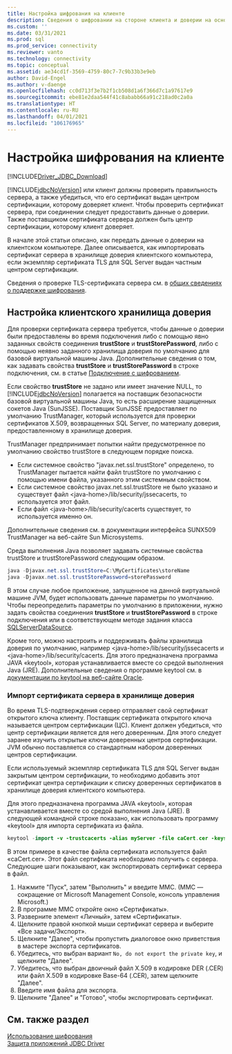 ```yaml
---
title: Настройка шифрования на клиенте
description: Сведения о шифровании на стороне клиента и доверии на основе сертификатов для обеспечения безопасности клиентов с помощью драйвера Microsoft JDBC Driver для SQL Server.
ms.custom: ''
ms.date: 03/31/2021
ms.prod: sql
ms.prod_service: connectivity
ms.reviewer: vanto
ms.technology: connectivity
ms.topic: conceptual
ms.assetid: ae34cd1f-3569-4759-80c7-7c9b33b3e9eb
author: David-Engel
ms.author: v-daenge
ms.openlocfilehash: cc0d713f3e7b2f1cb508d1a6f366d7c1a97617e9
ms.sourcegitcommit: ebe81e2daa544f41c8ababb66a91c218ad0c2a0a
ms.translationtype: HT
ms.contentlocale: ru-RU
ms.lasthandoff: 04/01/2021
ms.locfileid: "106176965"
---
```

# <a name="configuring-the-client-for-encryption"></a>Настройка шифрования на клиенте

[!INCLUDE[Driver_JDBC_Download](../../includes/driver_jdbc_download.md)]

[!INCLUDE[jdbcNoVersion](../../includes/jdbcnoversion_md.md)] или клиент должны проверить правильность сервера, а также убедиться, что его сертификат выдан центром сертификации, которому доверяет клиент. Чтобы проверить сертификат сервера, при соединении следует предоставить данные о доверии. Также поставщиком сертификата сервера должен быть центр сертификации, которому клиент доверяет.

В начале этой статьи описано, как передать данные о доверии на клиентском компьютере. Далее описывается, как импортировать сертификат сервера в хранилище доверия клиентского компьютера, если экземпляр сертификата TLS для SQL Server выдан частным центром сертификации.

Сведения о проверке TLS-сертификата сервера см. в [общих сведениях о поддержке шифрования](../../connect/jdbc/understanding-ssl-support.md).

## <a name="configuring-the-client-trust-store"></a>Настройка клиентского хранилища доверия

Для проверки сертификата сервера требуется, чтобы данные о доверии были предоставлены во время подключения либо с помощью явно заданных свойств соединения **trustStore** и **trustStorePassword**, либо с помощью неявно заданного хранилища доверия по умолчанию для базовой виртуальной машины Java. Дополнительные сведения о том, как задавать свойства **trustStore** и **trustStorePassword** в строке подключения, см. в статье [Подключение с шифрованием](connecting-with-ssl-encryption.md).

Если свойство **trustStore** не задано или имеет значение NULL, то [!INCLUDE[jdbcNoVersion](../../includes/jdbcnoversion_md.md)] полагается на поставщик безопасности базовой виртуальной машины Java, то есть расширение защищенных сокетов Java (SunJSSE). Поставщик SunJSSE предоставляет по умолчанию TrustManager, который используется для проверки сертификатов X.509, возвращенных SQL Server, по материалу доверия, предоставленному в хранилище доверия.

TrustManager предпринимает попытки найти предусмотренное по умолчанию свойство trustStore в следующем порядке поиска.

- Если системное свойство "javax.net.ssl.trustStore" определено, то TrustManager пытается найти файл trustStore по умолчанию с помощью имени файла, указанного этим системным свойством.
- Если системное свойство javax.net.ssl.trustStore не было указано и существует файл \<java-home>/lib/security/jssecacerts, то используется этот файл.
- Если файл \<java-home>/lib/security/cacerts существует, то используется именно он.

Дополнительные сведения см. в документации интерфейса SUNX509 TrustManager на веб-сайте Sun Microsystems.

Среда выполнения Java позволяет задавать системные свойства trustStore и trustStorePassword следующим образом.

```java
java -Djavax.net.ssl.trustStore=C:\MyCertificates\storeName
java -Djavax.net.ssl.trustStorePassword=storePassword
```

В этом случае любое приложение, запущенное на данной виртуальной машине JVM, будет использовать данные параметры по умолчанию. Чтобы переопределить параметры по умолчанию в приложении, нужно задать свойства соединения **trustStore** и **trustStorePassword** в строке подключения или в соответствующем методе задания класса [SQLServerDataSource](reference/sqlserverdatasource-class.md).

Кроме того, можно настроить и поддерживать файлы хранилища доверия по умолчанию, например \<java-home>/lib/security/jssecacerts и \<java-home>/lib/security/cacerts. Для этого предназначена программа JAVA «keytool», которая устанавливается вместе со средой выполнения Java (JRE). Дополнительные сведения о программе keytool см. в [документации по keytool на веб-сайте Oracle](https://docs.oracle.com/javase/8/docs/technotes/tools/unix/keytool.html).

### <a name="importing-the-server-certificate-to-trust-store"></a>Импорт сертификата сервера в хранилище доверия

Во время TLS-подтверждения сервер отправляет свой сертификат открытого ключа клиенту. Поставщик сертификата открытого ключа называется центром сертификации (ЦС). Клиент должен убедиться, что центр сертификации является для него доверенным. Для этого следует заранее изучить открытые ключи доверенных центров сертификации. JVM обычно поставляется со стандартным набором доверенных центров сертификации.

Если используемый экземпляр сертификата TLS для SQL Server выдан закрытым центром сертификации, то необходимо добавить этот сертификат центра сертификации к списку доверенных сертификатов в хранилище доверия клиентского компьютера.

Для этого предназначена программа JAVA «keytool», которая устанавливается вместе со средой выполнения Java (JRE). В следующей командной строке показано, как использовать программу «keytool» для импорта сертификата из файла.

```java
keytool -import -v -trustcacerts -alias myServer -file caCert.cer -keystore truststore.ks
```

В этом примере в качестве файла сертификата используется файл «caCert.cer». Этот файл сертификата необходимо получить с сервера. Следующие шаги показывают, как экспортировать сертификат сервера в файл.

1. Нажмите "Пуск", затем "Выполнить" и введите MMC. (MMC — сокращение от Microsoft Management Console, консоль управления Microsoft.)
2. В программе MMC откройте окно «Сертификаты».
3. Разверните элемент «Личный», затем «Сертификаты».
4. Щелкните правой кнопкой мыши сертификат сервера и выберите «Все задачи/Экспорт».
5. Щелкните "Далее", чтобы пропустить диалоговое окно приветствия в мастере экспорта сертификатов.
6. Убедитесь, что выбран вариант `No, do not export the private key`, и щелкните "Далее".
7. Убедитесь, что выбран двоичный файл X.509 в кодировке DER (.CER) или файл X.509 в кодировке Base-64 (.CER), затем щелкните "Далее".
8. Введите имя файла для экспорта.
9. Щелкните "Далее" и "Готово", чтобы экспортировать сертификат.

## <a name="see-also"></a>См. также раздел

[Использование шифрования](using-ssl-encryption.md)  
[Защита приложений JDBC Driver](securing-jdbc-driver-applications.md)  
